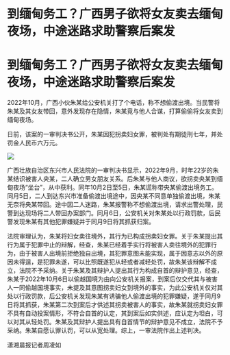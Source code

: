 # 到缅甸务工？广西男子欲将女友卖去缅甸夜场，中途迷路求助警察后案发

# 到缅甸务工？广西男子欲将女友卖去缅甸夜场，中途迷路求助警察后案发

2022年10月，广西小伙朱某给公安机关打了个电话，称不想偷渡出境。当民警将朱某及其女友带回，意外发现存在隐情，朱某竟与他人合谋，打算偷偷将女友卖到缅甸夜场。

日前，该案的一审判决书公开，朱某因犯拐卖妇女罪，被判处有期徒刑七年，并处罚金人民币六万元。

![](https://inews.gtimg.com/news_bt/Osz-k0aoj0ue_7euCxc5AJuzYiGqD5-0PouDfRWOY4ozkAA/1000)

广西壮族自治区东兴市人民法院的一审判决书显示，2022年9月，时年22岁的朱某结识被害人央某，二人确立男女朋友关系。后朱某与他人商议，欲拐卖央某到缅甸夜场“坐台”，从中获利。同年10月2日至5日，朱某谎称带央某偷渡出境务工。同月5日，二人到达东兴市准备偷渡出境途中，因央某不同意单独偷渡出境，朱某无奈将央某带回。途中因二人迷路，朱某报警称不想偷渡出境，请求出警处理，民警到达现场将二人带回办案部门。同月6日，公安机关对朱某处以行政罚款，后民警发现朱某有其他犯罪嫌疑并于同月9日将其抓获归案。

法院审理认为，朱某将妇女卖往境外，其行为已构成拐卖妇女罪。关于朱某提出其行为属于犯罪中止的辩解，经查，朱某已经着手实行将被害人卖往境外的犯罪行为，由于被害人出境前拒绝独自出境，其犯罪意图未能实现，属于因意志以外的原因未得逞，是犯罪未遂，可以比照既遂犯从轻或者减轻处罚，故朱某该辩解不成立，法院不予采纳。关于朱某及其辩护人提出其行为构成自首的辩护意见，经查，朱某于2022年10月6日以偷越国境为由向公安机关报案，到案后仅交代其与被害人一同偷越国境事实，未提及其意图拐卖妇女到境外的事实，为此公安机关仅对其处以行政罚款，后公安机关发现朱某有诱骗他人偷渡出境的犯罪嫌疑，遂于同月9日将其抓获，朱某第二次到案后才供述其拐卖被害人的事实，故朱某就拐卖妇女罪不具有自动投案情形，不符合自首的认定，其到案后如实供述，应认定为坦白，可以对其从轻处罚。朱某及其辩护人提出具有自首情节的辩护意见不成立，法院不予采纳。朱某自愿认罪认罚，可以从宽处理。综上，一审法院作出上述判决。

潇湘晨报记者周凌如

